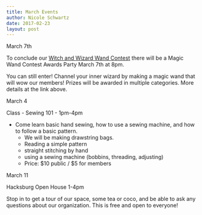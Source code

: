```yaml
---
title: March Events
author: Nicole Schwartz
date: 2017-02-23
layout: post
---
```


March 7th

To conclude our [Witch and Wizard Wand Contest](https://wiki.hacksburg.org/events:2017:magic_wand_contest) there will be a Magic Wand Contest Awards Party March 7th at 8pm.

You can still enter! Channel your inner wizard by making a magic wand that will wow our members! Prizes will be awarded in multiple categories. More details at the link above.

March 4

Class - Sewing 101 - 1pm-4pm

* Come learn basic hand sewing, how to use a sewing machine, and how to follow a basic pattern.
  * We will be making drawstring bags.
  * Reading a simple pattern
  * straight stitching by hand
  * using a sewing machine (bobbins, threading, adjusting)
  * Price: $10 public / $5 for members

March 11

Hacksburg Open House 1-4pm 

Stop in to get a tour of our space, some tea or coco, and be able to ask any questions about our organization. This is free and open to everyone!
